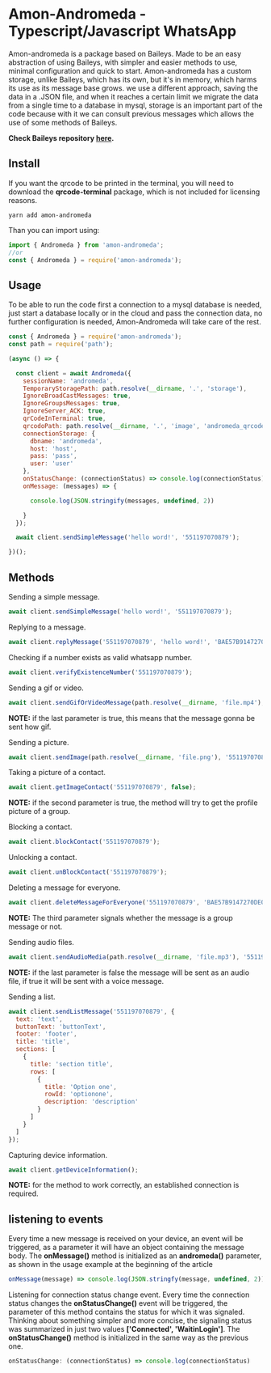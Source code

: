 # Amon-Andromeda - Typescript/Javascript WhatsApp

Amon-andromeda is a package based on Baileys. Made to be an easy abstraction of using Baileys, with simpler and easier methods to use, minimal configuration and quick to start. Amon-andromeda has a custom storage, unlike Baileys, which has its own, but it's in memory, which harms its use as its message base grows. we use a different approach, saving the data in a .JSON file, and when it reaches a certain limit we migrate the data from a single time to a database in mysql, storage is an important part of the code because with it we can consult previous messages which allows the use of some methods of Baileys.

**Check Baileys repository [here](https://github.com/adiwajshing/Baileys).**

## Install

If you want the qrcode to be printed in the terminal, you will need to download the **qrcode-terminal** package, which is not included for licensing reasons.

```
yarn add amon-andromeda
```

Than you can import using: 

``` ts
import { Andromeda } from 'amon-andromeda';
//or
const { Andromeda } = require('amon-andromeda');
```

## Usage

To be able to run the code first a connection to a mysql database is needed, just start a database locally or in the cloud and pass the connection data, no further configuration is needed, Amon-Andromeda will take care of the rest.

``` js
const { Andromeda } = require('amon-andromeda');
const path = require('path');

(async () => {

  const client = await Andromeda({
    sessionName: 'andromeda',
    TemporaryStoragePath: path.resolve(__dirname, '.', 'storage'),
    IgnoreBroadCastMessages: true,
    IgnoreGroupsMessages: true,
    IgnoreServer_ACK: true,
    qrCodeInTerminal: true,
    qrcodoPath: path.resolve(__dirname, '.', 'image', 'andromeda_qrcode.png'),
    connectionStorage: {
      dbname: 'andromeda',
      host: 'host',
      pass: 'pass',
      user: 'user'
    },
    onStatusChange: (connectionStatus) => console.log(connectionStatus),
    onMessage: (messages) => {

      console.log(JSON.stringify(messages, undefined, 2))

    }
  });

  await client.sendSimpleMessage('hello word!', '551197070879');

})();
```

## Methods

Sending a simple message.
``` js
await client.sendSimpleMessage('hello word!', '551197070879');
```

Replying to a message.
``` js
await client.replyMessage('551197070879', 'hello word!', 'BAE57B9147270DE0');
```

Checking if a number exists as valid whatsapp number.
``` js
await client.verifyExistenceNumber('551197070879');
```

Sending a gif or video.
``` js
await client.sendGifOrVideoMessage(path.resolve(__dirname, 'file.mp4'), '551197070879', 'hello word!', true);
```

**NOTE:** if the last parameter is true, this means that the message gonna be sent how gif.

Sending a picture.
``` js
await client.sendImage(path.resolve(__dirname, 'file.png'), '551197070879', 'Hello word!');
```

Taking a picture of a contact.
``` js
await client.getImageContact('551197070879', false);
```

**NOTE:** if the second parameter is true, the method will try to get the profile picture of a group.

Blocking a contact.
``` js
await client.blockContact('551197070879');
```

Unlocking a contact.
``` js
await client.unBlockContact('551197070879');
```

Deleting a message for everyone.
``` js
await client.deleteMessageForEveryone('551197070879', 'BAE57B9147270DE0', false);
```

**NOTE:** The third parameter signals whether the message is a group message or not.

Sending audio files.
``` js
await client.sendAudioMedia(path.resolve(__dirname, 'file.mp3'), '551197070879', false);
```

**NOTE:** if the last parameter is false the message will be sent as an audio file, if true it will be sent with a voice message.

Sending a list.
``` js
await client.sendListMessage('551197070879', {
  text: 'text',
  buttonText: 'buttonText',
  footer: 'footer',
  title: 'title',
  sections: [
    {
      title: 'section title',
      rows: [
        {
          title: 'Option one',
          rowId: 'optionone',
          description: 'description'
        }
      ]
    }
  ]
});
```

Capturing device information.
``` js
await client.getDeviceInformation();
```

**NOTE:** for the method to work correctly, an established connection is required.

## listening to events

Every time a new message is received on your device, an event will be triggered, as a parameter it will have an object containing the message body. The **onMessage()** method is initialized as an **andromeda()** parameter, as shown in the usage example at the beginning of the article

```js
onMessage(message) => console.log(JSON.stringfy(message, undefined, 2))
```

Listening for connection status change event. Every time the connection status changes the **onStatusChange()** event will be triggered, the parameter of this method contains the status for which it was signaled. Thinking about something simpler and more concise, the signaling status was summarized in just two values **['Connected', 'WaitinLogin']**. The **onStatusChange()** method is initialized in the same way as the previous one.

```js
onStatusChange: (connectionStatus) => console.log(connectionStatus)
```